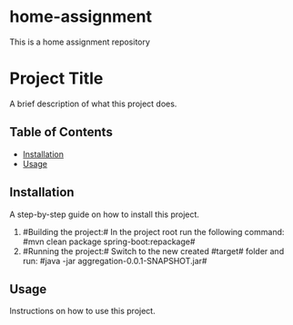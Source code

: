 # home-assignment
This is a home assignment repository

# Project Title

A brief description of what this project does.

## Table of Contents

- [Installation](#installation)
- [Usage](#usage)


## Installation

A step-by-step guide on how to install this project.

1. #Building the project:# In the project root run the following command: #mvn clean package spring-boot:repackage#
2. #Running the project:# Switch to the new created #target# folder and run: #java -jar aggregation-0.0.1-SNAPSHOT.jar#

## Usage

Instructions on how to use this project.



